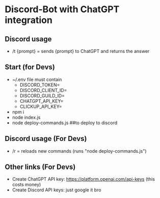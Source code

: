 # Discord-Bot with ChatGPT integration

## Discord usage
- /t {prompt} = sends {prompt} to ChatGPT and returns the answer

## Start (for Devs)
- ~/.env file must contain
  - DISCORD_TOKEN=
  - DISCORD_CLIENT_ID=
  - DISCORD_GUILD_ID=
  - CHATGPT_API_KEY=
  - CLICKUP_API_KEY=
- npm i
- node index.js
- node deploy-commands.js ##to deploy to discord

## Discord usage (For Devs)
- /r = reloads new commands (runs "node deploy-commands.js")

## Other links (For Devs)
- Create ChatGPT API key: https://platform.openai.com/api-keys (this costs money)
- Create Discord API keys: just google it bro
